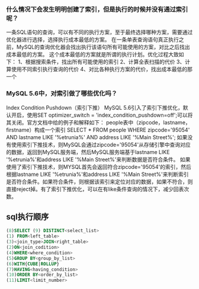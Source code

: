 ### 什么情况下会发生明明创建了索引，但是执行的时候并没有通过索引呢？ 

一条SQL语句的查询，可以有不同的执行方案，至于最终选择哪种方案，需要通过优化器进行选择，选择执行成本最低的方案。
在一条单表查询语句真正执行之前，MySQL的查询优化器会找出执行该语句所有可能使用的方案，对比之后找出成本最低的方案。
这个成本最低的方案就是所谓的执行计划。优化过程大致如下：
1、根据搜索条件，找出所有可能使用的索引 
2、计算全表扫描的代价 
3、计算使用不同索引执行查询的代价 
4、对比各种执行方案的代价，找出成本最低的那一个

### MySQL 5.6中，对索引做了哪些优化吗？ 

Index Condition Pushdown（索引下推）
MySQL 5.6引入了索引下推优化，默认开启，使用SET optimizer_switch = 'index_condition_pushdown=off';可以将其关闭。官方文档中给的例子和解释如下：
people表中（zipcode，lastname，firstname）构成一个索引
SELECT * FROM people WHERE zipcode='95054' AND lastname LIKE '%etrunia%' AND address LIKE '%Main Street%';
如果没有使用索引下推技术，则MySQL会通过zipcode='95054'从存储引擎中查询对应的数据，返回到MySQL服务端，然后MySQL服务端基于lastname LIKE '%etrunia%'和address LIKE '%Main Street%'来判断数据是否符合条件。
如果使用了索引下推技术，则MYSQL首先会返回符合zipcode='95054'的索引，然后根据lastname LIKE '%etrunia%'和address LIKE '%Main Street%'来判断索引是否符合条件。如果符合条件，则根据该索引来定位对应的数据，如果不符合，则直接reject掉。有了索引下推优化，可以在有like条件查询的情况下，减少回表次数。

## sql执行顺序

```sql
(8)SELECT (9) DISTINCT<select_list>
(1) FROM<left_table>
(3)<join_type>JOIN<right_table>
(2)ON<join_codition>
(4)WHERE<where_condition>
(5)GROUP BY<group_by_list>
(6)WITH{CUBE|ROLLUP}
(7)HAVING<having_condition>
(10)ORDER BY<order_by_list>
(11)LIMIT<limit_number>
```

